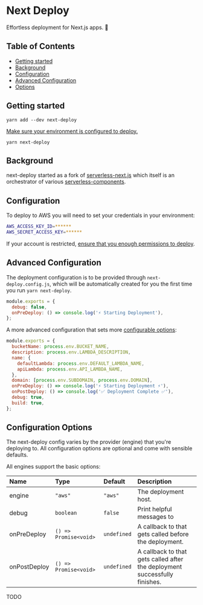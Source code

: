 # Next Deploy

Effortless deployment for Next.js apps. 🚀

## Table of Contents

- [Getting started](#Getting-started)
- [Background](#Background)
- [Configuration](#Configuration)
- [Advanced Configuration](#Advanced-Configuration)
- [Options](#Configuration-Options)

## Getting started

`yarn add --dev next-deploy`

[Make sure your environment is configured to deploy.](#Configuration)

`yarn next-deploy`

## Background

next-deploy started as a fork of [serverless-next.js](#https://github.com/serverless-nextjs/serverless-next.js) which itself is an orchestrator of various [serverless-components](#https://github.com/serverless-components/).

## Configuration

To deploy to AWS you will need to set your credentials in your environment:

```bash
AWS_ACCESS_KEY_ID=******
AWS_SECRET_ACCESS_KEY=******
```

If your account is restricted, [ensure that you enough permissions to deploy](docs/aws-permissions.md).

## Advanced Configuration

The deployment configuration is to be provided through `next-deploy.config.js`, which will be automatically created for you the first time you run `yarn next-deploy`.

```javascript
module.exports = {
  debug: false,
  onPreDeploy: () => console.log('⚡ Starting Deployment'),
};
```

A more advanced configuration that sets more [configurable options](#Options):

```javascript
module.exports = {
  bucketName: process.env.BUCKET_NAME,
  description: process.env.LAMBDA_DESCRIPTION,
  name: {
    defaultLambda: process.env.DEFAULT_LAMBDA_NAME,
    apiLambda: process.env.API_LAMBDA_NAME,
  },
  domain: [process.env.SUBDOMAIN, process.env.DOMAIN],
  onPreDeploy: () => console.log('⚡ Starting Deployment ⚡'),
  onPostDeploy: () => console.log('✅ Deployment Complete ✅'),
  debug: true,
  build: true,
};
```

## Configuration Options

The next-deploy config varies by the provider (engine) that you're deploying to. All configuration options are optional and come with sensible defaults.

All engines support the basic options:

| Name         | Type                  | Default     | Description                                                                |
| :----------- | :-------------------- | :---------- | :------------------------------------------------------------------------- |
| engine       | `"aws"`               | `"aws"`     | The deployment host.                                                       |
| debug        | `boolean`             | `false`     | Print helpful messages to                                                  |
| onPreDeploy  | `() => Promise<void>` | `undefined` | A callback to that gets called before the deployment.                      |
| onPostDeploy | `() => Promise<void>` | `undefined` | A callback to that gets called after the deployment successfully finishes. |

TODO
